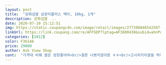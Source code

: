 ```yaml
---
layout: post 
title:  "강화섬쌀 삼광미플러스 백미, 10kg, 1개" 
description: 강화섬쌀  ..
date: 2020-07-10 15:12:51 
img: https://static.coupangcdn.com/image/retail/images/277398846542507-ab862abd-1b80-427b-88c6-c44b1a320d40.jpg 
linkUrl: https://link.coupang.com/re/AFFSDP?lptag=AF3600438&subid=ahnPublicAsk&pageKey=1490453022&itemId=2558704196&vendorItemId=70551241340&traceid=V0-113-3888dc9a5033d5cd 
categories: [1012] 
color: F361A6 
price: 29800 
author: Ask View Shop 
cont:  "가격대 비해 쌀은 엄청좋아여<br/>결론 나쁘지않아용 ㅎㅎ<br/>고시히키리쌀을 막어도 그냥 흰쌀밥맛 ㅜㅜㅋㅋㅋ<br/>너무싸서 갸우둥 했는데<br/>쌀 깨끗하고 밥해도 윤기흐르고 맛있어요!!<br/>쌀 잘못사면 밥할때마다 짜증나는데... <br/>.<br/><br/>쌀은 좋아여<br/>이건 쌀이 깨끗하고 밥도 찰지고 맛있어요!!<br/>이제 이쌀로 정착해야겠어요.<br/><br/>흰쌀... <br/>.<br/> 전 뭐가 맛있고 뭐가 별론지 모르겠어요<br/>" 
---
```

